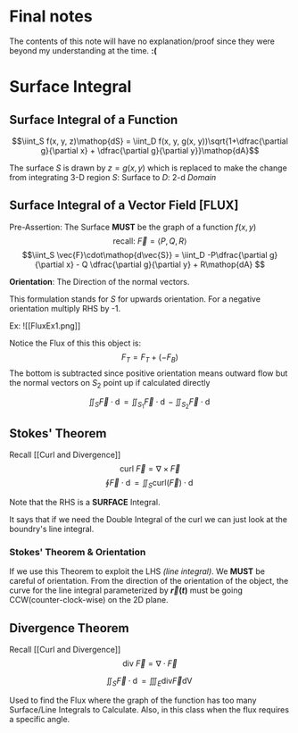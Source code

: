 # Final notes

The contents of this note will have no explanation/proof since they were beyond  my understanding at the time.  **:(**

# Surface Integral
## Surface Integral of a Function 
$$\iint_S f(x, y, z)\mathop{dS} = \iint_D f(x, y, g(x, y))\sqrt{1+\dfrac{\partial g}{\partial x} + \dfrac{\partial g}{\partial y}}\mathop{dA}$$

The surface $S$ is drawn by $z = g(x, y)$ which is replaced to make the change from integrating 3-D region $S$: Surface to $D$: 2-d *Domain*

## Surface Integral of a Vector Field [FLUX]
Pre-Assertion: The Surface **MUST** be the graph of a function $f(x, y)$
$$\text{recall: } \vec{F} = \langle P, Q, R \rangle$$
$$\iint_S \vec{F}\cdot\mathop{d\vec{S}} = \iint_D -P\dfrac{\partial g}{\partial x} - Q \dfrac{\partial g}{\partial y} + R\mathop{dA} $$

**Orientation**: The Direction of the normal vectors.  

This formulation stands for $S$ for upwards orientation. For a negative orientation multiply RHS by -1.

Ex: ![[FluxEx1.png]]

Notice the Flux of this this object is:
$$F_T = F_T + (-F_B)$$
The bottom is subtracted since positive orientation means outward flow but the normal vectors on $S_2$ point up if calculated directly   

$$\iint_S \vec{F}\cdot\mathop{d\vec{S}} = \iint_{S_1} \vec{F}\cdot\mathop{d\vec{S}} - \iint_{S_2} \vec{F}\cdot\mathop{d\vec{S}}$$


## Stokes' Theorem  

Recall [[Curl and Divergence]]
$$\text{curl }\vec{F} = \nabla \times \vec{F}$$
$$
\oint\vec{F}\cdot\mathop{d\vec{r}} = \iint_S\text{curl}(\vec{F})\cdot\mathop{d\vec{S}}
$$

Note that the RHS is a **SURFACE** Integral. 

It says that if we need the Double Integral of the curl we can just look at the boundry's line integral.  

### Stokes' Theorem & Orientation
If we use this Theorem to exploit the LHS *(line integral)*. We **MUST** be careful of orientation. From the direction of the orientation of the object, the curve for the line integral parameterized by **$\vec{r}(t)$** must be going CCW(counter-clock-wise) on the 2D plane.  

## Divergence Theorem
Recall [[Curl and Divergence]]
$$\text{div }\vec{F} = \nabla \cdot \vec{F}$$

$$\iint_S \vec{F}\cdot\mathop{d\vec{S}} = \iiint_E \text{div} \vec{F}\mathop{dV}$$

Used to find the Flux where the graph of the function has too many Surface/Line Integrals to Calculate. Also, in this class when the flux requires a specific angle. 


